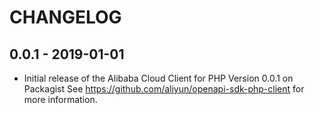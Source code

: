 # CHANGELOG

## 0.0.1 - 2019-01-01

* Initial release of the Alibaba Cloud Client for PHP Version 0.0.1 on Packagist See <https://github.com/aliyun/openapi-sdk-php-client> for more information.